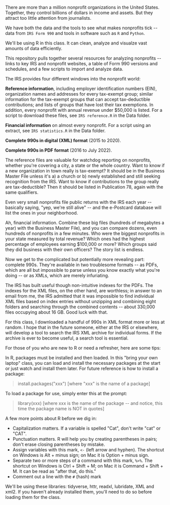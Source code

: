 There are more than a million nonprofit organizations in the United States. Together, they control billions of dollars in income and assets. But they attract too little attention from journalists.

We have both the data and the tools to see what makes nonprofits tick -- data from <code>IRS Form 990</code> and tools in software such as <code>R</code> and <code>Python</code>.

We'll be using R in this class. It can clean, analyze and visualze vast amounts of data efficiently. 

This repository pulls together several resources for analyzing nonprofits -- links to key IRS and nonprofit websites, a table of Form 990 versions and schedules, and a few scripts to import and analyze data.

The IRS provides four different windows into the nonprofit world:

**Reference information**, including employer identification numbers (EIN), organization names and addresses for every tax-exempt group; similar information for the tax-exempt groups that can accept tax-deductible contributions; and lists of groups that have lost their tax exemptions. In addition, every nonprofit with annual revenue under $50,000 is listed. For a script to download these files, see <code>IRS reference.R</code> in the Data folder.

**Financial information** on almost every nonprofit. For a script using an extract, see <code>IRS statistics.R</code> in the Data folder. 

**Complete 990s in digital (XML) format** (2015 to 2020).

**Complete 990s in PDF format** (2016 to July 2022). 

The reference files are valuable for watchdog reporting on nonprofits, whether you're covering a city, a state or the whole country. Want to know if a new organization in town really is tax-exempt? It should be in the Business Master File unless it's a) a church or b) newly established and still seeking recognition from the IRS. Want to know if contributions to the group really are tax-deductible? Then it should be listed in Publication 78, again with the same qualifiers.

Even very small nonprofits file public returns with the IRS each year -- basically saying, "yep, we're still alive" -- and the e-Postcard database will list the ones in your neighborhood.

Ah, financial information. Combine these big files (hundreds of megabytes a year) with the Business Master File), and you can compare dozens, even hundreds of nonprofits in a few minutes. Who were the biggest nonprofits in your state measured by total revenue? Which ones had the highest percentage of employees earning $100,000 or more? Which groups said they did business with their own officers? The story list is endless.

Now we get to the complicated but potentially more revealing part: complete 990s. They're available in two troublesome formats -- as PDFs, which are all but impossible to parse unless you know exactly what you're doing -- or as XMLs, which are merely infuriating. 

The IRS has built useful though non-intuitive indexes for the PDFs. The indexes for the XML files, on the other hand, are worthless; in answer to an email from me, the IRS admitted that it was impossible to find individual XML files based on index entries without unzipping and combining eight folders and searching through the combined contents -- about 330,000 files occupying about 16 GB. Good luck with that.

For this class, I downloaded a handful of 990s in XML format more or less at random. I hope that in the future someone, either at the IRS or elsewhere, will develop a tool to search the IRS XML archive for individual forms. If the archive is ever to become useful, a search tool is essential.

For those of you who are new to R or need a refresher, here are some tips:

In R, packages must be installed and then loaded. In this "bring your own laptop" class, you can load and install the necessary packages at the start or just watch and install them later. For future reference is how to install a package:

> install.packages("xxx")  [where "xxx" is the name of a package]

To load a package for use, simply enter this at the prompt:

> library(xxx) [where xxx is the name of the package -- and notice, this time the package name is NOT in quotes]

A few more points about R before we dig in:

* Capitalization matters. If a variable is spelled "Cat", don't write "cat" or "CAT". 
* Punctuation matters. R will help you by creating parentheses in pairs; don't erase closing parentheses by mistake.
* Assign variables with this mark, <code><-</code> (left arrow and hyphen). The shortcut on Windows is Alt + minus sign; on Mac it is Option + minus sign.
* Separate two or more steps of a command with this mark, <code>%>%</code>. The shortcut on Windows is Ctrl + Shift + M; on Mac it is Command + Shift + M. It can be read as "after that, do this."
* Comment out a line with the <code>#</code> (hash) mark

We'll be using these libraries: tidyverse, httr, readxl, lubridate, XML and xml2. If you haven't already installed them, you'll need to do so before loading them for the class.
